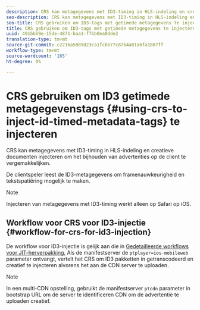 ```yaml
---
description: CRS kan metagegevens met ID3-timing in HLS-indeling en creatieve documenten injecteren om het bijhouden van advertenties op de client te vergemakkelijken.
seo-description: CRS kan metagegevens met ID3-timing in HLS-indeling en creatieve documenten injecteren om het bijhouden van advertenties op de client te vergemakkelijken.
seo-title: CRS gebruiken om ID3-tags met getimede metagegevens te injecteren
title: CRS gebruiken om ID3-tags met getimede metagegevens te injecteren
uuid: 491bbb9e-15de-4871-baa1-f7bb0ea0dde2
translation-type: tm+mt
source-git-commit: c2216a5089d23ca1fcbb77c87b4a01a6fa1807ff
workflow-type: tm+mt
source-wordcount: '165'
ht-degree: 0%

---
```



# CRS gebruiken om ID3 getimede metagegevenstags {#using-crs-to-inject-id-timed-metadata-tags} te injecteren

CRS kan metagegevens met ID3-timing in HLS-indeling en creatieve documenten injecteren om het bijhouden van advertenties op de client te vergemakkelijken.

De clientspeler leest de ID3-metagegevens om framenauwkeurigheid en tekstspatiëring mogelijk te maken.

>[!NOTE]
>
>Injecteren van metagegevens met ID3-timing werkt alleen op Safari op iOS.

## Workflow voor CRS voor ID3-injectie {#workflow-for-crs-for-id3-injection}

De workflow voor ID3-injectie is gelijk aan die in [Gedetailleerde workflows voor JIT-herverpakking.](../creative-repackaging-service/jit-repackage.md) Als de manifestserver de  `ptplayer=ios-mobileweb` parameter ontvangt, vertelt het CRS om ID3 pakketten in getranscodeerd en creatief te injecteren alvorens het aan de CDN server te uploaden.

>[!NOTE]
>
>In een multi-CDN opstelling, gebruikt de manifestserver `ptcdn` parameter in bootstrap URL om de server te identificeren CDN om de advertentie te uploaden creatief.
